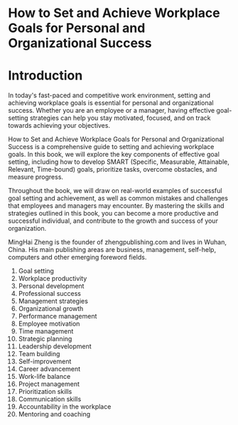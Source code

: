 # How to Set and Achieve Workplace Goals for Personal and Organizational Success

# Introduction

In today's fast-paced and competitive work environment, setting and achieving workplace goals is essential for personal and organizational success. Whether you are an employee or a manager, having effective goal-setting strategies can help you stay motivated, focused, and on track towards achieving your objectives.

How to Set and Achieve Workplace Goals for Personal and Organizational Success is a comprehensive guide to setting and achieving workplace goals. In this book, we will explore the key components of effective goal setting, including how to develop SMART (Specific, Measurable, Attainable, Relevant, Time-bound) goals, prioritize tasks, overcome obstacles, and measure progress.

Throughout the book, we will draw on real-world examples of successful goal setting and achievement, as well as common mistakes and challenges that employees and managers may encounter. By mastering the skills and strategies outlined in this book, you can become a more productive and successful individual, and contribute to the growth and success of your organization.

MingHai Zheng is the founder of zhengpublishing.com and lives in Wuhan, China. His main publishing areas are business, management, self-help, computers and other emerging foreword fields.



1. Goal setting
2. Workplace productivity
3. Personal development
4. Professional success
5. Management strategies
6. Organizational growth
7. Performance management
8. Employee motivation
9. Time management
10. Strategic planning
11. Leadership development
12. Team building
13. Self-improvement
14. Career advancement
15. Work-life balance
16. Project management
17. Prioritization skills
18. Communication skills
19. Accountability in the workplace
20. Mentoring and coaching



